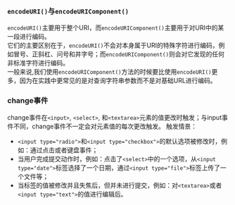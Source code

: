 ### `encodeURI()`与`encodeURIComponent()`
`encodeURI()`主要用于整个URI，而`encodeURIComponent()`主要用于对URI中的某一段进行编码。  
它们的主要区别在于，`encodeURI()`不会对本身属于URI的特殊字符进行编码，例如冒号、正斜杠、问号和井字号；而`encodeURIComponent()`则会对它发现的任何非标准字符进行编码。  
一般来说,我们使用`encodeURIComponent()`方法的时候要比使用`encodeURI()`更多，因为在实践中更常见的是对查询字符串参数而不是对基础URL进行编码。

### change事件
change事件在`<input>`, `<select>`, 和`<textarea>`元素的值更改时触发；与input事件不同，change事件不一定会对元素值的每次更改触发。
触发情景：  
 - `<input type="radio">`和`<input type="checkbox">`的默认选项被修改时，例如：通过点击或者键盘事件；
 - 当用户完成提交动作时，例如：点击了`<select>`中的一个选项，从`<input type="date">`标签选择了一个日期，通过`<input type="file">`标签上传了一个文件等；
 - 当标签的值被修改并且失焦后，但并未进行提交，例如：对`<textarea>`或者`<input type="text">`的值进行编辑后。
